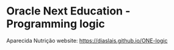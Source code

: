 # Oracle Next Education - Programming logic
Aparecida Nutrição website:
https://diaslais.github.io/ONE-logic
